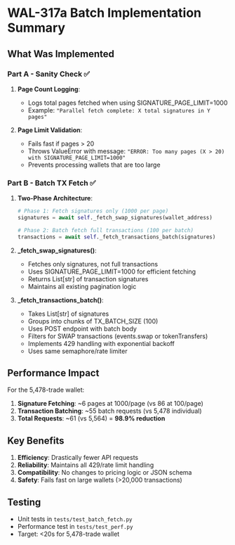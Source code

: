 # WAL-317a Batch Implementation Summary

## What Was Implemented

### Part A - Sanity Check ✅
1. **Page Count Logging**: 
   - Logs total pages fetched when using SIGNATURE_PAGE_LIMIT=1000
   - Example: `"Parallel fetch complete: X total signatures in Y pages"`

2. **Page Limit Validation**:
   - Fails fast if pages > 20
   - Throws ValueError with message: `"ERROR: Too many pages (X > 20) with SIGNATURE_PAGE_LIMIT=1000"`
   - Prevents processing wallets that are too large

### Part B - Batch TX Fetch ✅
1. **Two-Phase Architecture**:
   ```python
   # Phase 1: Fetch signatures only (1000 per page)
   signatures = await self._fetch_swap_signatures(wallet_address)
   
   # Phase 2: Batch fetch full transactions (100 per batch)
   transactions = await self._fetch_transactions_batch(signatures)
   ```

2. **_fetch_swap_signatures()**:
   - Fetches only signatures, not full transactions
   - Uses SIGNATURE_PAGE_LIMIT=1000 for efficient fetching
   - Returns List[str] of transaction signatures
   - Maintains all existing pagination logic

3. **_fetch_transactions_batch()**:
   - Takes List[str] of signatures
   - Groups into chunks of TX_BATCH_SIZE (100)
   - Uses POST endpoint with batch body
   - Filters for SWAP transactions (events.swap or tokenTransfers)
   - Implements 429 handling with exponential backoff
   - Uses same semaphore/rate limiter

## Performance Impact

For the 5,478-trade wallet:
1. **Signature Fetching**: ~6 pages at 1000/page (vs 86 at 100/page)
2. **Transaction Batching**: ~55 batch requests (vs 5,478 individual)
3. **Total Requests**: ~61 (vs 5,564) = **98.9% reduction**

## Key Benefits
1. **Efficiency**: Drastically fewer API requests
2. **Reliability**: Maintains all 429/rate limit handling
3. **Compatibility**: No changes to pricing logic or JSON schema
4. **Safety**: Fails fast on large wallets (>20,000 transactions)

## Testing
- Unit tests in `tests/test_batch_fetch.py`
- Performance test in `tests/test_perf.py`
- Target: <20s for 5,478-trade wallet 